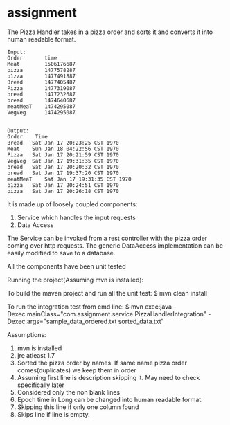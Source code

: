 # assignment
The Pizza Handler takes in a pizza order and sorts it and converts it into human readable format.
```
Input:
Order		time
Meat		1506176687
pizza		1477578287
p1zza		1477491887
Bread		1477405487
Pizza		1477319087
bread		1477232687
bread		1474640687
meatMeaT	1474295087
VegVeg		1474295087


Output:
Order	 Time 
Bread	Sat Jan 17 20:23:25 CST 1970
Meat	Sun Jan 18 04:22:56 CST 1970
Pizza	Sat Jan 17 20:21:59 CST 1970
VegVeg	Sat Jan 17 19:31:35 CST 1970
bread	Sat Jan 17 20:20:32 CST 1970
bread	Sat Jan 17 19:37:20 CST 1970
meatMeaT	Sat Jan 17 19:31:35 CST 1970
p1zza	Sat Jan 17 20:24:51 CST 1970
pizza	Sat Jan 17 20:26:18 CST 1970
```

It is made up of loosely coupled components:
1. Service which handles the input requests
2. Data Access

The Service can be invoked from a rest controller with the pizza order coming over http requests.
The generic DataAccess implementation can be easily modified to save to a database.

All the components have been unit tested


Running the project(Assuming mvn is installed):

To build the maven project and run all the unit test:
$ mvn clean install

To run the integration test from cmd line:
$ mvn exec:java -Dexec.mainClass="com.assignment.service.PizzaHandlerIntegration" -Dexec.args="sample_data_ordered.txt sorted_data.txt"


Assumptions:

1. mvn is installed
2. jre atleast 1.7
3. Sorted the pizza order by names. If same name pizza order comes(duplicates) we keep them in order
4. Assuming first line is description skipping it. May need to check specifically later
5. Considered only the non blank lines
6. Epoch time in Long can be changed into human readable format.
7. Skipping this line if only one column found
8. Skips line if line is empty.
